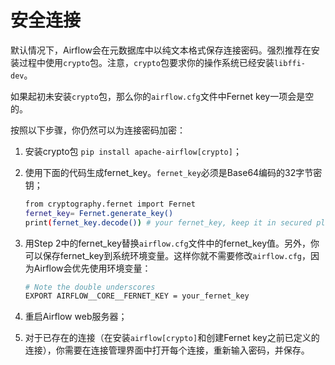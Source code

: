 # 安全连接

默认情况下，Airflow会在元数据库中以纯文本格式保存连接密码。强烈推荐在安装过程中使用`crypto`包。注意，`crypto`包要求你的操作系统已经安装`libffi-dev`。

如果起初未安装`crypto`包，那么你的`airflow.cfg`文件中Fernet key一项会是空的。

按照以下步骤，你仍然可以为连接密码加密：

1. 安装crypto包 `pip install apache-airflow[crypto]`；
2. 使用下面的代码生成fernet\_key。`fernet_key`必须是Base64编码的32字节密钥；



   ```bash
   from cryptography.fernet import Fernet
   fernet_key= Fernet.generate_key()
   print(fernet_key.decode()) # your fernet_key, keep it in secured place!
   ```

3. 用Step 2中的fernet\_key替换`airflow.cfg`文件中的fernet\_key值。另外，你可以保存fernet\_key到系统环境变量。这样你就不需要修改`airflow.cfg`，因为Airflow会优先使用环境变量：



   ```bash
   # Note the double underscores
   EXPORT AIRFLOW__CORE__FERNET_KEY = your_fernet_key
   ```

4. 重启Airflow web服务器；
5. 对于已存在的连接（在安装`airflow[crypto]`和创建Fernet key之前已定义的连接），你需要在连接管理界面中打开每个连接，重新输入密码，并保存。

